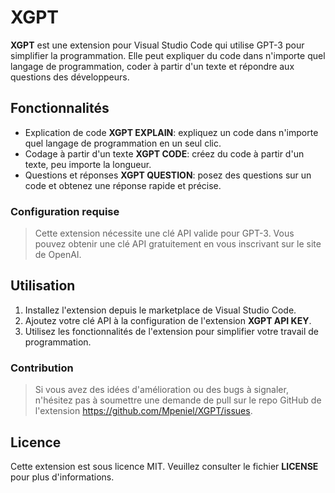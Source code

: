 # XGPT
**XGPT** est une extension pour Visual Studio Code qui utilise GPT-3 pour simplifier la programmation. Elle peut expliquer du code dans n'importe quel langage de programmation, coder à partir d'un texte et répondre aux questions des développeurs.

## Fonctionnalités
* Explication de code **XGPT EXPLAIN**: expliquez un code dans n'importe quel langage de programmation en un seul clic.
* Codage à partir d'un texte **XGPT CODE**: créez du code à partir d'un texte, peu importe la longueur.
* Questions et réponses **XGPT QUESTION**: posez des questions sur un code et obtenez une réponse rapide et précise.
### Configuration requise
> Cette extension nécessite une clé API valide pour GPT-3. Vous pouvez obtenir une clé API gratuitement en vous inscrivant sur le site de OpenAI.

## Utilisation
1. Installez l'extension depuis le marketplace de Visual Studio Code.
2. Ajoutez votre clé API à la configuration de l'extension **XGPT API KEY**.
3. Utilisez les fonctionnalités de l'extension pour simplifier votre travail de programmation.
### Contribution
> Si vous avez des idées d'amélioration ou des bugs à signaler, n'hésitez pas à soumettre une demande de pull sur le repo GitHub de l'extension https://github.com/Mpeniel/XGPT/issues.

## Licence
Cette extension est sous licence MIT. Veuillez consulter le fichier **LICENSE** pour plus d'informations.
